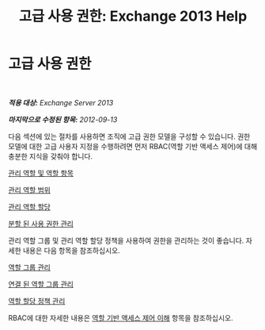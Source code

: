 ﻿---
title: '고급 사용 권한: Exchange 2013 Help'
TOCTitle: 고급 사용 권한
ms:assetid: 9e2d17be-5444-4323-ac9a-99eec479f4bc
ms:mtpsurl: https://technet.microsoft.com/ko-kr/library/Dd638160(v=EXCHG.150)
ms:contentKeyID: 50483770
ms.date: 05/22/2018
mtps_version: v=EXCHG.150
ms.translationtype: MT
---

# 고급 사용 권한

 

_**적용 대상:** Exchange Server 2013_

_**마지막으로 수정된 항목:** 2012-09-13_

다음 섹션에 있는 절차를 사용하면 조직에 고급 권한 모델을 구성할 수 있습니다. 권한 모델에 대한 고급 사용자 지정을 수행하려면 먼저 RBAC(역할 기반 액세스 제어)에 대해 충분한 지식을 갖춰야 합니다.

[관리 역할 및 역할 항목](management-roles-and-role-entries-exchange-2013-help.md)

[관리 역할 범위](management-role-scopes-exchange-2013-help.md)

[관리 역할 할당](management-role-assignments-exchange-2013-help.md)

[분할 된 사용 권한 관리](managing-split-permissions-exchange-2013-help.md)

관리 역할 그룹 및 관리 역할 할당 정책을 사용하여 권한을 관리하는 것이 좋습니다. 자세한 내용은 다음 항목을 참조하십시오.

[역할 그룹 관리](manage-role-groups-exchange-2013-help.md)

[연결 된 역할 그룹 관리](manage-linked-role-groups-exchange-2013-help.md)

[역할 할당 정책 관리](manage-role-assignment-policies-exchange-2013-help.md)

RBAC에 대한 자세한 내용은 [역할 기반 액세스 제어 이해](understanding-role-based-access-control-exchange-2013-help.md) 항목을 참조하십시오.

